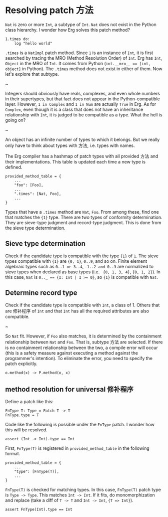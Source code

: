 # Resolving patch 方法

`Nat` is zero or more `Int`, a subtype of `Int`.
`Nat` does not exist in the Python class hierarchy. I wonder how Erg solves this patch method?

``` erg
1.times do:
    log "hello world"
```

`.times` is a `NatImpl` patch method.
Since `1` is an instance of `Int`, it is first searched by tracing the MRO (Method Resolution Order) of `Int`.
Erg has `Int`, `Object` in the MRO of `Int`. It comes from Python (`int.__mro__ == [int, object]` in Python).
The `.times` method does not exist in either of them. Now let's explore that subtype.

~

Integers should obviously have reals, complexes, and even whole numbers in their supertypes, but that fact does not appear in the Python-compatible layer.
However, `1 in Complex` and `1 in Num` are actually `True` in Erg.
As for `Complex`, even though it is a class that does not have an inheritance relationship with `Int`, it is judged to be compatible as a type. What the hell is going on?

~

An object has an infinite number of types to which it belongs.
But we really only have to think about types with 方法, i.e. types with names.

The Erg compiler has a hashmap of patch types with all provided 方法 and their implementations.
This table is updated each time a new type is defined.

``` erg
provided_method_table = {
    ...
    "foo": [Foo],
    ...
    ".times": [Nat, Foo],
    ...
}
```

Types that have a `.times` method are `Nat`, `Foo`. From among these, find one that matches the `{1}` type.
There are two types of conformity determination. They are sieve-type judgment and record-type judgment. This is done from the sieve type determination.

## Sieve type determination

Check if the candidate type is compatible with the type `{1}` of `1`. The sieve types compatible with `{1}` are `{0, 1}`, `0..9`, and so on.
Finite element algebraic types such as `0..1 or 3..4`, `-1..2 and 0..3` are normalized to sieve types when declared as base types (i.e. ` {0, 1, 3, 4}`, `{0, 1, 2}`).
In this case, `Nat` is `0.._ == {I: Int | I >= 0}`, so `{1}` is compatible with `Nat`.

## Determine record type

Check if the candidate type is compatible with `Int`, a class of 1.
Others that are 修补程序 of `Int` and that `Int` has all the required attributes are also compatible.

~

So `Nat` fit. However, if `Foo` also matches, it is determined by the containment relationship between `Nat` and `Foo`.
That is, subtype 方法 are selected.
If there is no containment relationship between the two, a compile error will occur (this is a safety measure against executing a method against the programmer's intention).
To eliminate the error, you need to specify the patch explicitly.

``` erg
o.method(x) -> P.method(o, x)
```

## method resolution for universal 修补程序

Define a patch like this:

``` erg
FnType T: Type = Patch T -> T
FnType.type = T
```

Code like the following is possible under the `FnType` patch. I wonder how this will be resolved.

``` erg
assert (Int -> Int).type == Int
```

First, `FnType(T)` is registered in `provided_method_table` in the following format.

``` erg
provided_method_table = {
    ...
    "type": [FnType(T)],
    ...
}
```

`FnType(T)` is checked for matching types. In this case, `FnType(T)` patch type is `Type -> Type`.
This matches `Int -> Int`. If it fits, do monomorphization and replace (take a diff of `T -> T` and `Int -> Int`, `{T => Int}`).

``` erg
assert FnType(Int).type == Int
```